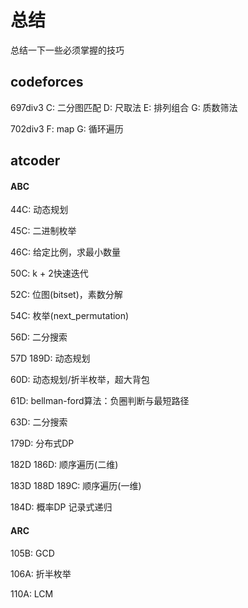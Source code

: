 # 总结
总结一下一些必须掌握的技巧

## codeforces

697div3 C: 二分图匹配
        D: 尺取法
        E: 排列组合
        G: 质数筛法

702div3 F: map
        G: 循环遍历

## atcoder

#### ABC

44C: 动态规划

45C: 二进制枚举

46C: 给定比例，求最小数量

50C: k + 2快速迭代

52C: 位图(bitset)，素数分解

54C: 枚举(next_permutation)

56D: 二分搜索

57D 189D: 动态规划

60D: 动态规划/折半枚举，超大背包

61D: bellman-ford算法：负圈判断与最短路径

63D: 二分搜索

179D: 分布式DP

182D 186D: 顺序遍历(二维)

183D 188D 189C: 顺序遍历(一维)

184D: 概率DP 记录式递归

#### ARC 

105B: GCD

106A: 折半枚举

110A: LCM
